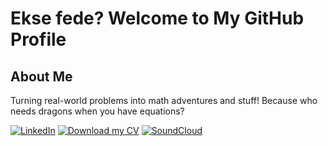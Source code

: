 # Ekse fede? Welcome to My GitHub Profile

## About Me
Turning real-world problems into math adventures and stuff! Because who needs dragons when you have equations?

[![LinkedIn](https://img.shields.io/badge/LinkedIn-blue)](https://www.linkedin.com/in/godfrey-tshehla-10216a104/)
[![Download my CV](https://img.shields.io/badge/Download%20CV-orange)](https://github.com/user-attachments/files/15841443/Godfrey_Tshehla_CV.pdf)
[![SoundCloud](https://img.shields.io/badge/SoundCloud-ff5500?logo=soundcloud&logoColor=white)](https://soundcloud.com/godfrey-tshehla-601056482/tracks)

